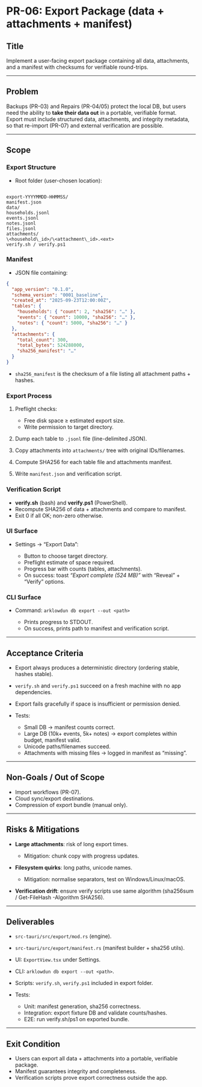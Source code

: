 # PR-06: Export Package (data + attachments + manifest)

## Title
Implement a user-facing export package containing all data, attachments, and a manifest with checksums for verifiable round-trips.

---

## Problem
Backups (PR-03) and Repairs (PR-04/05) protect the local DB, but users need the ability to **take their data out** in a portable, verifiable format.  
Export must include structured data, attachments, and integrity metadata, so that re-import (PR-07) and external verification are possible.

---

## Scope
### Export Structure
- Root folder (user-chosen location):
```

export-YYYYMMDD-HHMMSS/
manifest.json
data/
households.jsonl
events.jsonl
notes.jsonl
files.jsonl
attachments/
\<household\_id>/\<attachment\_id>.<ext>
verify.sh / verify.ps1

````

### Manifest
- JSON file containing:
```json
{
  "app_version": "0.1.0",
  "schema_version": "0001_baseline",
  "created_at": "2025-09-23T12:00:00Z",
  "tables": {
    "households": { "count": 2, "sha256": "…" },
    "events": { "count": 10000, "sha256": "…" },
    "notes": { "count": 5000, "sha256": "…" }
  },
  "attachments": {
    "total_count": 300,
    "total_bytes": 524288000,
    "sha256_manifest": "…"
  }
}
````

* `sha256_manifest` is the checksum of a file listing all attachment paths + hashes.

### Export Process

1. Preflight checks:

   * Free disk space ≥ estimated export size.
   * Write permission to target directory.
2. Dump each table to `.jsonl` file (line-delimited JSON).
3. Copy attachments into `attachments/` tree with original IDs/filenames.
4. Compute SHA256 for each table file and attachments manifest.
5. Write `manifest.json` and verification script.

### Verification Script

* **verify.sh** (bash) and **verify.ps1** (PowerShell).
* Recompute SHA256 of data + attachments and compare to manifest.
* Exit 0 if all OK; non-zero otherwise.

### UI Surface

* Settings → “Export Data”:

  * Button to choose target directory.
  * Preflight estimate of space required.
  * Progress bar with counts (tables, attachments).
  * On success: toast *“Export complete (524 MB)”* with “Reveal” + “Verify” options.

### CLI Surface

* Command: `arklowdun db export --out <path>`

  * Prints progress to STDOUT.
  * On success, prints path to manifest and verification script.

---

## Acceptance Criteria

* Export always produces a deterministic directory (ordering stable, hashes stable).
* `verify.sh` and `verify.ps1` succeed on a fresh machine with no app dependencies.
* Export fails gracefully if space is insufficient or permission denied.
* Tests:

  * Small DB → manifest counts correct.
  * Large DB (10k+ events, 5k+ notes) → export completes within budget, manifest valid.
  * Unicode paths/filenames succeed.
  * Attachments with missing files → logged in manifest as “missing”.

---

## Non-Goals / Out of Scope

* Import workflows (PR-07).
* Cloud sync/export destinations.
* Compression of export bundle (manual only).

---

## Risks & Mitigations

* **Large attachments**: risk of long export times.

  * Mitigation: chunk copy with progress updates.
* **Filesystem quirks**: long paths, unicode names.

  * Mitigation: normalise separators, test on Windows/Linux/macOS.
* **Verification drift**: ensure verify scripts use same algorithm (sha256sum / Get-FileHash -Algorithm SHA256).

---

## Deliverables

* `src-tauri/src/export/mod.rs` (engine).
* `src-tauri/src/export/manifest.rs` (manifest builder + sha256 utils).
* UI: `ExportView.tsx` under Settings.
* CLI: `arklowdun db export --out <path>`.
* Scripts: `verify.sh`, `verify.ps1` included in export folder.
* Tests:

  * Unit: manifest generation, sha256 correctness.
  * Integration: export fixture DB and validate counts/hashes.
  * E2E: run verify.sh/ps1 on exported bundle.

---

## Exit Condition

* Users can export all data + attachments into a portable, verifiable package.
* Manifest guarantees integrity and completeness.
* Verification scripts prove export correctness outside the app.
